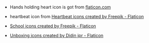 - Hands holding heart icon is got from [flaticon.com](https://www.flaticon.com/free-icons/love")

- heartbeat icon from <a href="https://www.flaticon.com/free-icons/heartbeat" title="heartbeat icons">Heartbeat icons created by Freepik - Flaticon</a>

- <a href="https://www.flaticon.com/free-icons/school" title="school icons">School icons created by Freepik - Flaticon</a>

- <a href="https://www.flaticon.com/free-icons/unboxing" title="Unboxing icons">Unboxing icons created by Didin jpr - Flaticon</a>